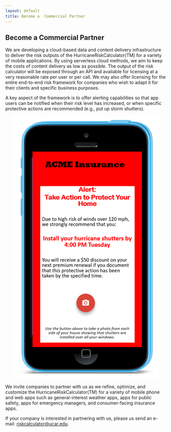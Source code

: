 ```yaml
---
layout: default
title: Become a  Commercial Partner
---
```


## Become a Commercial Partner

We are developing a cloud-based data and content delivery infrastructure to deliver the risk outputs of the HurricaneRiskCalculator(TM) for a variety of mobile applications. By using serverless cloud methods, we aim to keep the costs of content delivery as low as possible. The output of the risk calculator will be exposed through an API and available for licensing at a very reasonable rate per user or per call. We may also offer licensing for the entire end-to-end risk framework for companies who wish to adapt it for their clients and specific business purposes. 

A key aspect of the framework is to offer alerting capabilities so that app users can be notified when their risk level has increased, or when specific protective actions are recommended (e.g., put up storm shutters). 

<img src="../../images/risk_alert.png" alt="Concept of a mobile alert from the HurricaneRiskCalculator(TM). This example alert provides a homeowner with a message that damaging winds are expected with the recommendation to put up his/her storm shutters by a specific time. The example insurance company (ACME Insurance) is offering a $50 premium discount on the customer's next renewal if they use the app to document that the protective action has been taken." style="display: block; margin: auto;">

We invite companies to partner with us as we refine, optimize, and customize the HurricaneRiskCalculator(TM) for a variety of mobile phone and web apps such as general-interest weather apps, apps for public safety, apps for emergency managers, and consumer-facing insurance apps.  

If your company is interested in partnering with us, please us send an e-mail: [riskcalculator@ucar.edu](mailto:riskcalculator@ucar.edu&subject=sign-up%20for%20project%20updates). 
